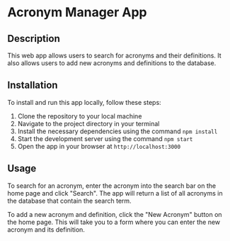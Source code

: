 # Acronym Manager App

## Description

This web app allows users to search for acronyms and their definitions. It also allows users to add new acronyms and definitions to the database.

## Installation

To install and run this app locally, follow these steps:

1. Clone the repository to your local machine
2. Navigate to the project directory in your terminal
3. Install the necessary dependencies using the command `npm install`
4. Start the development server using the command `npm start`
5. Open the app in your browser at `http://localhost:3000`

## Usage

To search for an acronym, enter the acronym into the search bar on the home page and click "Search". The app will return a list of all acronyms in the database that contain the search term.

To add a new acronym and definition, click the "New Acronym" button on the home page. This will take you to a form where you can enter the new acronym and its definition.
